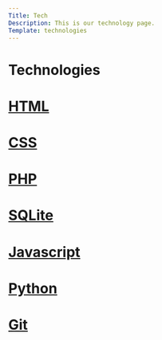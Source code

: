 ```yaml
---
Title: Tech
Description: This is our technology page.
Template: technologies
---
```


Technologies
=================

<div class="box html">
    <h1><a href="%base_url%?technology/html">HTML</a></h1>
</div>
<div class="box css">
    <h1><a href="%base_url%?technology/css">CSS</h1>
</div>
<div class="box php">
    <h1><a href="%base_url%?technology/php">PHP</h1>
</div>
<div class="box sqlite">
    <h1><a href="%base_url%?technology/sqlite">SQLite</h1>
</div>
<div class="box javascript">
    <h1><a href="%base_url%?technology/javascript">Javascript</h1>
</div>
<div class="box python">
    <h1><a href="%base_url%?technology/python">Python</h1>
</div>
<div class="box git">
    <h1><a href="%base_url%?technology/git">Git</h1>
</div>
